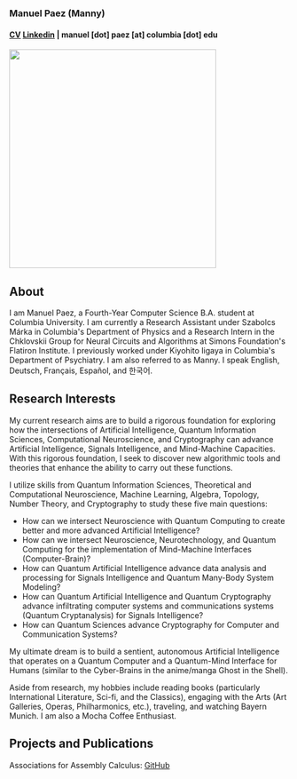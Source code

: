 ### Manuel Paez (Manny)
#### [CV](https://mannypaeza.github.io/Resume_ManuelPaez.pdf) [Linkedin](https://www.linkedin.com/in/manuelpaeza/) | manuel [dot] paez [at] columbia [dot] edu

<img src="https://mannypaeza.github.io/portrait1.jpg" width="373" height="394">

About
------

I am Manuel Paez, a Fourth-Year Computer Science B.A. student at Columbia University. I am currently a Research Assistant under Szabolcs Márka in Columbia's Department of Physics and a Research Intern in the Chklovskii Group for Neural Circuits and Algorithms at Simons Foundation's Flatiron Institute. I previously worked under Kiyohito Iigaya in Columbia's Department of Psychiatry. I am also referred to as Manny. I speak English, Deutsch, Français, Español, and 한국어. 

Research Interests
------
 
My current research aims are to build a rigorous foundation for exploring how the intersections of Artificial Intelligence, Quantum Information Sciences, Computational Neuroscience, and Cryptography can advance Artificial Intelligence, Signals Intelligence, and Mind-Machine Capacities. With this rigorous foundation, I seek to discover new algorithmic tools and theories that enhance the ability to carry out these functions.
 
I utilize skills from Quantum Information Sciences, Theoretical and Computational Neuroscience, Machine Learning, Algebra, Topology, Number Theory, and Cryptography to study these five main questions:
* How can we intersect Neuroscience with Quantum Computing to create better and more advanced Artificial Intelligence?
* How can we intersect Neuroscience, Neurotechnology, and Quantum Computing for the implementation of Mind-Machine Interfaces (Computer-Brain)?
* How can Quantum Artificial Intelligence advance data analysis and processing for Signals Intelligence and Quantum Many-Body System Modeling?
* How can Quantum Artificial Intelligence and Quantum Cryptography advance infiltrating computer systems and communications systems (Quantum Cryptanalysis) for Signals Intelligence?
* How can Quantum Sciences advance Cryptography for Computer and Communication Systems?
 
My ultimate dream is to build a sentient, autonomous Artificial Intelligence that operates on a Quantum Computer and a Quantum-Mind Interface for Humans (similar to the Cyber-Brains in the anime/manga Ghost in the Shell).

Aside from research, my hobbies include reading books (particularly International Literature, Sci-fi, and the Classics), engaging with the Arts (Art Galleries, Operas, Philharmonics, etc.), traveling, and watching Bayern Munich. I am also a Mocha Coffee Enthusiast.

Projects and Publications
------

Associations for Assembly Calculus: [GitHub](https://github.com/mannypaeza/assemblies)
